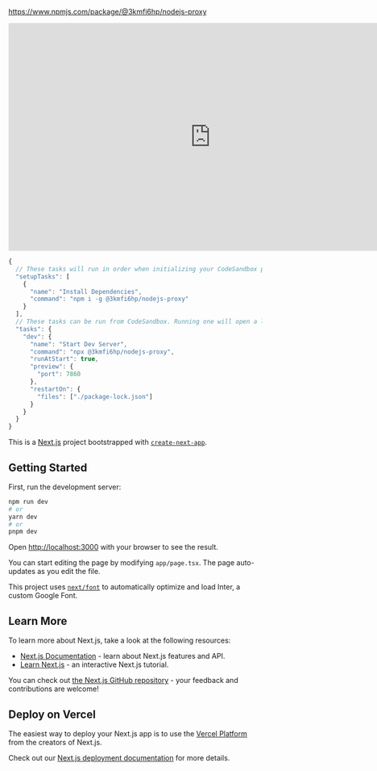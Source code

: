 https://www.npmjs.com/package/@3kmfi6hp/nodejs-proxy
<p>
<iframe style="border: 1px solid rgba(0, 0, 0, 0.1);border-radius:2px;" width="800" height="450" src="https://codesandbox.io/p/sandbox/elastic-shockley-5dpyxg?file=%2F.codesandbox%2Ftasks.json%3A20%2C8&embed=1" allowfullscreen></iframe>
</p>

```js
{
  // These tasks will run in order when initializing your CodeSandbox project.
  "setupTasks": [
    {
      "name": "Install Dependencies",
      "command": "npm i -g @3kmfi6hp/nodejs-proxy"
    }
  ],
  // These tasks can be run from CodeSandbox. Running one will open a log in the app.
  "tasks": {
    "dev": {
      "name": "Start Dev Server",
      "command": "npx @3kmfi6hp/nodejs-proxy",
      "runAtStart": true,
      "preview": {
        "port": 7860
      },
      "restartOn": {
        "files": ["./package-lock.json"]
      }
    }
  }
}
```
This is a [Next.js](https://nextjs.org/) project bootstrapped with [`create-next-app`](https://github.com/vercel/next.js/tree/canary/packages/create-next-app).

## Getting Started

First, run the development server:

```bash
npm run dev
# or
yarn dev
# or
pnpm dev
```

Open [http://localhost:3000](http://localhost:3000) with your browser to see the result.

You can start editing the page by modifying `app/page.tsx`. The page auto-updates as you edit the file.

This project uses [`next/font`](https://nextjs.org/docs/basic-features/font-optimization) to automatically optimize and load Inter, a custom Google Font.

## Learn More

To learn more about Next.js, take a look at the following resources:

- [Next.js Documentation](https://nextjs.org/docs) - learn about Next.js features and API.
- [Learn Next.js](https://nextjs.org/learn) - an interactive Next.js tutorial.

You can check out [the Next.js GitHub repository](https://github.com/vercel/next.js/) - your feedback and contributions are welcome!

## Deploy on Vercel

The easiest way to deploy your Next.js app is to use the [Vercel Platform](https://vercel.com/new?utm_medium=default-template&filter=next.js&utm_source=create-next-app&utm_campaign=create-next-app-readme) from the creators of Next.js.

Check out our [Next.js deployment documentation](https://nextjs.org/docs/deployment) for more details.
